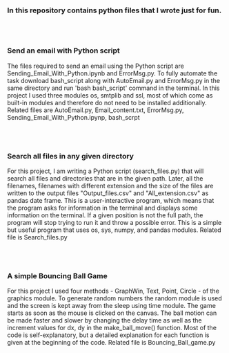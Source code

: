 <h3>In this repository contains python files that I wrote just for fun.</h3><br><br>
<h3>Send an email with Python script</h3>  
<p>The files required to send an email using the Python script are Sending_Email_With_Python.ipynb and ErrorMsg.py. To fully automate the task download bash_script along with AutoEmail.py and ErrorMsg.py in the same directory and run 'bash bash_script' command in the terminal. In this project I used three modules os, smtplib and ssl, most of which come as built-in modules and therefore do not need to be installed additionally. Related files are AutoEmail.py, Email_content.txt, ErrorMsg.py, Sending_Email_With_Python.ipynp, bash_scrpt</p> <br><br>
<h3>Search all files in any given directory</h3>    
<p>For this project, I am writing a Python script (search_files.py) that will search all files and directories that are in the given path. Later, all the filenames, filenames with different extension and the size of the files are written to the output files "Output_files.csv" and "All_extension.csv" as pandas date frame. This is a user-interactive program, which means that the program asks for information in the terminal and displays some information on the terminal. If a given position is not the full path, the program will stop trying to run it and throw a possible error. This is a simple but useful program that uses os, sys, numpy, and pandas modules. Related file is Search_files.py</p>
<br><br>
<h3>A simple Bouncing Ball Game</h3> 
<p>
For this project I used four methods - GraphWin, Text, Point, Circle - of  the graphics module. To generate random numbers the random module is used and the screen is kept away from the sleep using time module. The game starts as soon as the mouse is clicked on the canvas. The ball motion can be made faster and slower by changing the delay time as well as the increment values for dx, dy in the make_ball_move() function. Most of the code is self-explanatory, but a detailed explanation for each function is given at the beginning of the code. Related file is Bouncing_Ball_game.py
</p>
